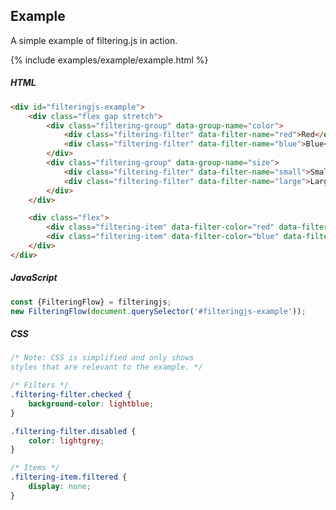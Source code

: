 ## Example

A simple example of filtering.js in action.

{% include examples/example/example.html %}

<div class="tabs-start"></div>

<div class="tab-title"></div>

##### HTML

<div class="tab-content"></div>

```html
<div id="filteringjs-example">
    <div class="flex gap stretch">
        <div class="filtering-group" data-group-name="color">
            <div class="filtering-filter" data-filter-name="red">Red</div>
            <div class="filtering-filter" data-filter-name="blue">Blue</div>
        </div>
        <div class="filtering-group" data-group-name="size">
            <div class="filtering-filter" data-filter-name="small">Small</div>
            <div class="filtering-filter" data-filter-name="large">Large</div>
        </div>
    </div>

    <div class="flex">
        <div class="filtering-item" data-filter-color="red" data-filter-size="small"></div>
        <div class="filtering-item" data-filter-color="blue" data-filter-size="large"></div>
    </div>
</div>
```

<div class="tab-title"></div>

##### JavaScript

<div class="tab-content"></div>

```js
const {FilteringFlow} = filteringjs;
new FilteringFlow(document.querySelector('#filteringjs-example'));
```

<div class="tab-title"></div>

##### CSS

<div class="tab-content"></div>

>

```css
/* Note: CSS is simplified and only shows
styles that are relevant to the example. */

/* Filters */
.filtering-filter.checked {
    background-color: lightblue;
}

.filtering-filter.disabled {
    color: lightgrey;
}

/* Items */
.filtering-item.filtered {
    display: none;
}
```

<div class="tabs-end"></div>
